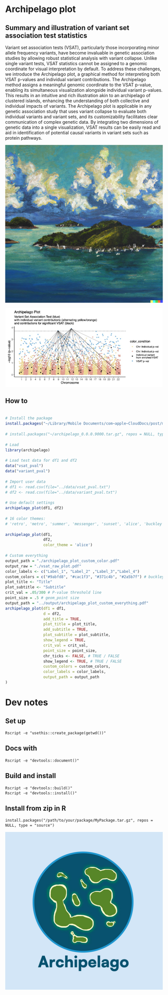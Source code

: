 # Archipelago plot

## Summary and illustration of variant set association test statistics

Variant set association tests (VSAT), particularly those incorporating minor allele frequency variants, have become invaluable in genetic association studies by allowing robust statistical analysis with variant collapse. Unlike single variant tests, VSAT statistics cannot be assigned to a genomic coordinate for visual interpretation by default. To address these challenges, we introduce the Archipelago plot, a graphical method for interpreting both VSAT p-values and individual variant contributions. The Archipelago method assigns a meaningful genomic coordinate to the VSAT p-value, enabling its simultaneous visualization alongside individual variant p-values. This results in an intuitive and rich illustration akin to an archipelago of clustered islands, enhancing the understanding of both collective and individual impacts of variants. The Archipelago plot is applicable in any genetic association study that uses variant collapse to evaluate both individual variants and variant sets, and its customizability facilitates clear communication of complex genetic data. By integrating two dimensions of genetic data into a single visualization, VSAT results can be easily read and aid in identification of potential causal variants in variant sets such as protein pathways.

![Alt Text](./images/DALLE_Archipelago.jpg)

![Alt Text](./images/Archipelago_plot_5kvar_250set_legend_v1.jpg)

## How to
```R

# Install the package
install.packages("~/Library/Mobile Documents/com~apple~CloudDocs/post/manuscripts/manuscripts_epfl/archipelago_0.0.0.9000.tar.gz", repos = NULL, type = "source")

# install.packages("~/archipelago_0.0.0.9000.tar.gz", repos = NULL, type = "source")

# Load
library(archipelago)

# Load test data for df1 and df2
data("vsat_pval")
data("variant_pval")

# Import user data
# df1 <- read.csv(file="../data/vsat_pval.txt")
# df2 <- read.csv(file="../data/variant_pval.txt")

# Use default settings
archipelago_plot(df1, df2)

# 16 color themes:
# 'retro', 'metro', 'summer', 'messenger', 'sunset', 'alice', 'buckley', 'romance', 'meme', 'saiko', 'pagliacci', 'ambush', 'sunra', 'caliber', 'yawn', 'lawless'

archipelago_plot(df1,
                 df2,
                 color_theme = 'alice')

# Custom everything
output_path = "./archipelago_plot_custom_color.pdf"
output_raw = "./vsat_raw_plot.pdf"
color_labels <- c("Label_1", "Label_2" ,"Label_3","Label_4")
custom_colors = c("#9abfd8", "#cac1f3", "#371c4b", "#2a5b7f") # buckley theme colors
plot_title <- "Title"
plot_subtitle <- "Subtitle"
crit_val = .05/300 # P-value threshold line
point_size = .5 # geom_point size
output_path = "../output/archipelago_plot_custom_everything.pdf"
archipelago_plot(df1 = df1,
                 d = df2,
                 add_title = TRUE,
                 plot_title = plot_title,
                 add_subtitle = TRUE,
                 plot_subtitle = plot_subtitle,
                 show_legend = TRUE,
                 crit_val = crit_val,
                 point_size = point_size,
                 chr_ticks <- FALSE, # TRUE / FALSE
                 show_legend <- TRUE, # TRUE / FALSE
                 custom_colors = custom_colors,
                 color_labels = color_labels,
                 output_path = output_path
)
```

# Dev notes

## Set up
```
Rscript -e "usethis::create_package(getwd())"
```

## Docs with 
```
Rscript -e "devtools::document()"
```

## Build and install
```
Rscript -e "devtools::build()"
Rscript -e "devtools::install()"
```

## Install from zip in R
```
install.packages("/path/to/your/package/MyPackage.tar.gz", repos = NULL, type = "source")
```

![Alt Text](./images/archipelago_logo_v2.jpg)
